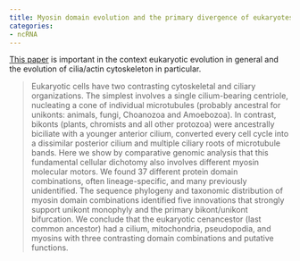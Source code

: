 ```yaml
---
title: Myosin domain evolution and the primary divergence of eukaryotes
categories:
- ncRNA
---
```

[This
paper](http://www.nature.com/nature/journal/v436/n7054/abs/nature03949.html)
is important in the context eukaryotic evolution in general and the evolution
of cilia/actin cytoskeleton in particular.
<!--more-->

> Eukaryotic cells have two contrasting cytoskeletal and ciliary
organizations. The simplest involves a single cilium-bearing centriole,
nucleating a cone of individual microtubules (probably ancestral for unikonts:
animals, fungi, Choanozoa and Amoebozoa). In contrast, bikonts (plants,
chromists and all other protozoa) were ancestrally biciliate with a younger
anterior cilium, converted every cell cycle into a dissimilar posterior cilium
and multiple ciliary roots of microtubule bands. Here we show by comparative
genomic analysis that this fundamental cellular dichotomy also involves
different myosin molecular motors. We found 37 different protein domain
combinations, often lineage-specific, and many previously unidentified. The
sequence phylogeny and taxonomic distribution of myosin domain combinations
identified five innovations that strongly support unikont monophyly and the
primary bikont/unikont bifurcation. We conclude that the eukaryotic
cenancestor (last common ancestor) had a cilium, mitochondria, pseudopodia,
and myosins with three contrasting domain combinations and putative functions.

